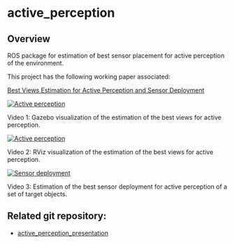 # active_perception

## Overview

ROS package for estimation of best sensor placement for active perception of the environment.

This project has the following working paper associated:

[Best Views Estimation for Active Perception and Sensor Deployment](https://github.com/carlosmccosta/active_perception_article/releases)


[![Active perception](http://img.youtube.com/vi/d68-ge69YkA/maxresdefault.jpg)](http://www.youtube.com/watch?v=d68-ge69YkA)

Video 1: Gazebo visualization of the estimation of the best views for active perception.

[![Active perception](http://img.youtube.com/vi/z5dS1pSH7lk/maxresdefault.jpg)](http://www.youtube.com/watch?v=z5dS1pSH7lk)

Video 2: RViz visualization of the estimation of the best views for active perception.

[![Sensor deployment](http://img.youtube.com/vi/QYPCpzfitV4/maxresdefault.jpg)](http://www.youtube.com/watch?v=QYPCpzfitV4)

Video 3: Estimation of the best sensor deployment for active perception of a set of target objects.


## Related git repository:

* [active_perception_presentation](https://github.com/carlosmccosta/active_perception_presentation)
